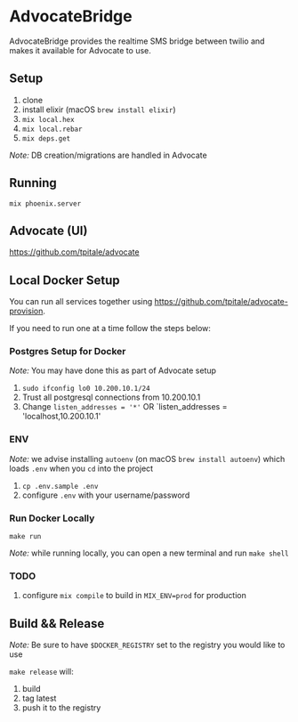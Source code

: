 # AdvocateBridge #

AdvocateBridge provides the realtime SMS bridge between twilio and makes it available for Advocate to use.

## Setup ##

1. clone
2. install elixir (macOS `brew install elixir`)
3. `mix local.hex`
4. `mix local.rebar`
5. `mix deps.get`

*Note:* DB creation/migrations are handled in Advocate

## Running ##

`mix phoenix.server`

## Advocate (UI) ##

https://github.com/tpitale/advocate

## Local Docker Setup ##

You can run all services together using https://github.com/tpitale/advocate-provision.

If you need to run one at a time follow the steps below:

### Postgres Setup for Docker ###

*Note:* You may have done this as part of Advocate setup

1. `sudo ifconfig lo0 10.200.10.1/24`
2. Trust all postgresql connections from 10.200.10.1
3. Change `listen_addresses = '*'` OR `listen_addresses = 'localhost,10.200.10.1'

### ENV ###

*Note:* we advise installing `autoenv` (on macOS `brew install autoenv`) which loads `.env` when you `cd` into the project

1. `cp .env.sample .env`
2. configure `.env` with your username/password

### Run Docker Locally ###

`make run`

*Note:* while running locally, you can open a new terminal and run `make shell`

### TODO ###

1. configure `mix compile` to build in `MIX_ENV=prod` for production

## Build && Release ##

*Note:* Be sure to have `$DOCKER_REGISTRY` set to the registry you would like to use

`make release` will:

1. build
2. tag latest
3. push it to the registry

